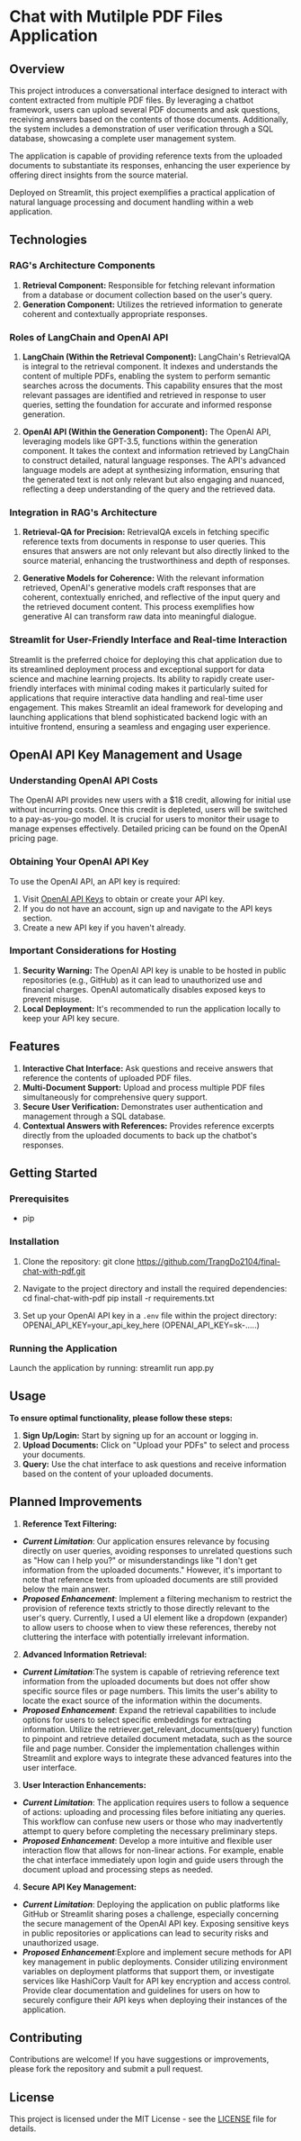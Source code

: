 # Chat with Mutilple PDF Files Application

## Overview

This project introduces a conversational interface designed to interact with content extracted from multiple PDF files. By leveraging a chatbot framework, users can upload several PDF documents and ask questions, receiving answers based on the contents of those documents. Additionally, the system includes a demonstration of user verification through a SQL database, showcasing a complete user management system.

The application is capable of providing reference texts from the uploaded documents to substantiate its responses, enhancing the user experience by offering direct insights from the source material.

Deployed on Streamlit, this project exemplifies a practical application of natural language processing and document handling within a web application.

## Technologies
### RAG's Architecture Components

1. **Retrieval Component:** Responsible for fetching relevant information from a database or document collection based on the user's query.
2. **Generation Component:** Utilizes the retrieved information to generate coherent and contextually appropriate responses.
   
### Roles of LangChain and OpenAI API

1. **LangChain (Within the Retrieval Component):** LangChain's RetrievalQA is integral to the retrieval component. It indexes and understands the content of multiple PDFs, enabling the system to perform semantic searches across the documents. This capability ensures that the most relevant passages are identified and retrieved in response to user queries, setting the foundation for accurate and informed response generation.

2. **OpenAI API (Within the Generation Component):** The OpenAI API, leveraging models like GPT-3.5, functions within the generation component. It takes the context and information retrieved by LangChain to construct detailed, natural language responses. The API's advanced language models are adept at synthesizing information, ensuring that the generated text is not only relevant but also engaging and nuanced, reflecting a deep understanding of the query and the retrieved data.

### Integration in RAG's Architecture

1. **Retrieval-QA for Precision:**  RetrievalQA excels in fetching specific reference texts from documents in response to user queries. This ensures that answers are not only relevant but also directly linked to the source material, enhancing the trustworthiness and depth of responses.

2. **Generative Models for Coherence:** With the relevant information retrieved, OpenAI's generative models craft responses that are coherent, contextually enriched, and reflective of the input query and the retrieved document content. This process exemplifies how generative AI can transform raw data into meaningful dialogue.

### Streamlit for User-Friendly Interface and Real-time Interaction

Streamlit is the preferred choice for deploying this chat application due to its streamlined deployment process and exceptional support for data science and machine learning projects. Its ability to rapidly create user-friendly interfaces with minimal coding makes it particularly suited for applications that require interactive data handling and real-time user engagement. This makes Streamlit an ideal framework for developing and launching applications that blend sophisticated backend logic with an intuitive frontend, ensuring a seamless and engaging user experience.

## OpenAI API Key Management and Usage

### Understanding OpenAI API Costs

The OpenAI API provides new users with a $18 credit, allowing for initial use without incurring costs. Once this credit is depleted, users will be switched to a pay-as-you-go model. It is crucial for users to monitor their usage to manage expenses effectively. Detailed pricing can be found on the OpenAI pricing page.

### Obtaining Your OpenAI API Key

To use the OpenAI API, an API key is required:

1. Visit [OpenAI API Keys](https://platform.openai.com/api-keys) to obtain or create your API key.
2. If you do not have an account, sign up and navigate to the API keys section.
3. Create a new API key if you haven't already.

### Important Considerations for Hosting

1. **Security Warning:** The OpenAI API key is unable to be hosted in public repositories (e.g., GitHub) as it can lead to unauthorized use and financial charges. OpenAI automatically disables exposed keys to prevent misuse.
2. **Local Deployment:** It's recommended to run the application locally to keep your API key secure.


## Features

1. **Interactive Chat Interface:** Ask questions and receive answers that reference the contents of uploaded PDF files.
2. **Multi-Document Support:** Upload and process multiple PDF files simultaneously for comprehensive query support.
3. **Secure User Verification:** Demonstrates user authentication and management through a SQL database.
4. **Contextual Answers with References:** Provides reference excerpts directly from the uploaded documents to back up the chatbot's responses.

## Getting Started

### Prerequisites
- pip

### Installation

1. Clone the repository:
git clone https://github.com/TrangDo2104/final-chat-with-pdf.git

2. Navigate to the project directory and install the required dependencies:
cd final-chat-with-pdf
pip install -r requirements.txt

3. Set up your OpenAI API key in a `.env` file within the project directory:
OPENAI_API_KEY=your_api_key_here (OPENAI_API_KEY=sk-.....)

### Running the Application

Launch the application by running:
streamlit run app.py

## Usage
**To ensure optimal functionality, please follow these steps:**
1. **Sign Up/Login:** Start by signing up for an account or logging in.
2. **Upload Documents:** Click on "Upload your PDFs" to select and process your documents.
3. **Query:** Use the chat interface to ask questions and receive information based on the content of your uploaded documents.

## Planned Improvements

1. **Reference Text Filtering:** 
- ***Current Limitation***: Our application ensures relevance by focusing directly on user queries, avoiding responses to unrelated questions such as "How can I help you?" or misunderstandings like "I don't get information from the uploaded documents." However, it's important to note that reference texts from uploaded documents are still provided below the main answer.
- ***Proposed Enhancement***: Implement a filtering mechanism to restrict the provision of reference texts strictly to those directly relevant to the user's query. Currently, I used a UI element like a dropdown (expander) to allow users to choose when to view these references, thereby not cluttering the interface with potentially irrelevant information.
2. **Advanced Information Retrieval:** 
- ***Current Limitation***:The system is capable of retrieving reference text information from the uploaded documents but does not offer show specific source files or page numbers. This limits the user's ability to locate the exact source of the information within the documents.
- ***Proposed Enhancement***: Expand the retrieval capabilities to include options for users to select specific embeddings for extracting information. Utilize the retriever.get_relevant_documents(query) function to pinpoint and retrieve detailed document metadata, such as the source file and page number. Consider the implementation challenges within Streamlit and explore ways to integrate these advanced features into the user interface.
3. **User Interaction Enhancements:** 
- ***Current Limitation***: The application requires users to follow a sequence of actions: uploading and processing files before initiating any queries. This workflow can confuse new users or those who may inadvertently attempt to query before completing the necessary preliminary steps.
- ***Proposed Enhancement***: Develop a more intuitive and flexible user interaction flow that allows for non-linear actions. For example, enable the chat interface immediately upon login and guide users through the document upload and processing steps as needed.
4. **Secure API Key Management:** 
- ***Current Limitation***: Deploying the application on public platforms like GitHub or Streamlit sharing poses a challenge, especially concerning the secure management of the OpenAI API key. Exposing sensitive keys in public repositories or applications can lead to security risks and unauthorized usage.
- ***Proposed Enhancement***:Explore and implement secure methods for API key management in public deployments. Consider utilizing environment variables on deployment platforms that support them, or investigate services like HashiCorp Vault for API key encryption and access control. Provide clear documentation and guidelines for users on how to securely configure their API keys when deploying their instances of the application.

## Contributing

Contributions are welcome! If you have suggestions or improvements, please fork the repository and submit a pull request.

## License
This project is licensed under the MIT License - see the [LICENSE](LICENSE.md) file for details.
